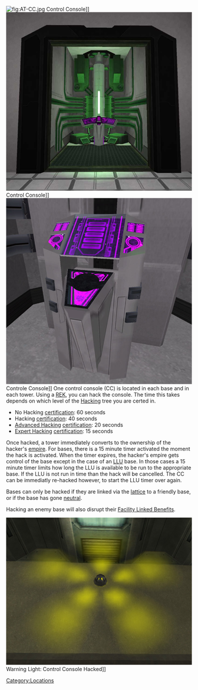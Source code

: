 ![](/AT-CC.jpg "fig:AT-CC.jpg") Control Console\]\]
![](/images/Basecc.jpg "fig:Basecc.jpg") Control Console\]\]
![](/images/Tower_CC.jpg "fig:Tower_CC.jpg") Controle Console\]\] One control
console (CC) is located in each base and in each tower. Using a
[REK](/Remote_Electronics_Kit "wikilink"), you can hack the console. The
time this takes depends on which level of the
[Hacking](<Hacking_(Certification)> "wikilink") tree you are certed in.

- No Hacking [certification](/certification "wikilink"): 60 seconds
- Hacking [certification](/certification "wikilink"): 40 seconds
- [Advanced Hacking](/Advanced_Hacking "wikilink")
  [certification](/certification "wikilink"): 20 seconds
- [Expert Hacking](/Expert_Hacking "wikilink")
  [certification](/certification "wikilink"): 15 seconds

Once hacked, a tower immediately converts to the ownership of the
hacker's [empire](/empire "wikilink"). For bases, there is a 15 minute
timer activated the moment the hack is activated. When the timer
expires, the hacker's empire gets control of the base except in the case
of an [LLU](/LLU "wikilink") base. In those cases a 15 minute timer
limits how long the LLU is available to be run to the appropriate base.
If the LLU is not run in time than the hack will be cancelled. The CC
can be immediatly re-hacked however, to start the LLU timer over again.

Bases can only be hacked if they are linked via the
[lattice](/lattice "wikilink") to a friendly base, or if the base has
gone [neutral](/neutral "wikilink").

Hacking an enemy base will also disrupt their [Facility Linked
Benefits](/Facility_Linked_Benefit "wikilink").

![](/images/Hacked_light.jpg "fig:Hacked_light.jpg") Warning Light: Control
Console Hacked\]\]

[Category:Locations](/Category:Locations "wikilink")
